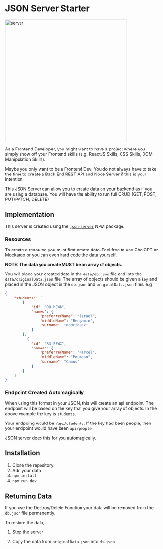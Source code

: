 # JSON Server Starter

<img src="./server.js" alt="server" width="400" height="400">

As a Frontend Developer, you might want to have a project where you simply show off your Frontend skills (e.g. ReactJS Skills, CSS Skills, DOM Manipulation Skills). 

Maybe you only want to be a Frontend Dev. You do not always have to take the time to create a Back End REST API and Node Server if this is your intention. 

This JSON Server can allow you to create data on your backend as if you are using a database. You will have the ability to run full CRUD (GET, POST, PUT/PATCH, DELETE)

## Implementation

This server is created using the [`json-server`](https://www.npmjs.com/package/json-server) NPM package.

### Resources

To create a resource you must first create data. Feel free to use ChatGPT or [Mockaroo](https://www.mockaroo.com/) or you can even hard code the data yourself. 

**NOTE: The data you create MUST be an array of objects.**

You will place your created data in the `data/db.json` file and into the `data/originalData.json` file. The array of objects should be given a `key` and placed in the JSON object in the `db.json` and `originalData.json` files. e.g

```json
{
    "students": [
        {
            "id": "D8-hEWB",
            "names": {
                "preferredName": "Israel",
                "middleName": "Benjamin",
                "surname": "Rodriguez"
            }
        },
          {
            "id": "R3-FEWX",
            "names": {
                "preferredName": "Marcel",
                "middleName": "Poumeau",
                "surname": "Camus"
            }
        }
    ]
}

```

### Endpoint Created Automagically

When using this format in your JSON, this will create an api endpoint. The endpoint will be based on the key that you give your array of objects. In the above example the key is `students`. 

Your endpoing would be `/api/students`. If the key had been people, then your endpoint would have been `api/people`

JSON server does this for you automagically.


## Installation

1. Clone the repository.
1. Add your data
1. `npm install`
1. `npm run dev`


## Returning Data

If you use the Destroy/Delete Function your data will be removed from the `db.json` file permanently.

To restore the data, 

1. Stop the server

1. Copy the data from `originalData.json` into `db.json`
